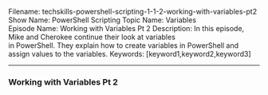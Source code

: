 Filename: techskills-powershell-scripting-1-1-2-working-with-variables-pt2  
Show Name: PowerShell Scripting
Topic Name: Variables  
Episode Name: Working with Variables Pt 2
Description: In this episode, Mike and Cherokee continue their look at variables  
in PowerShell. They explain how to create variables in PowerShell and assign values
to the variables.
Keywords: [keyword1,keyword2,keyword3]

---

### Working with Variables Pt 2
